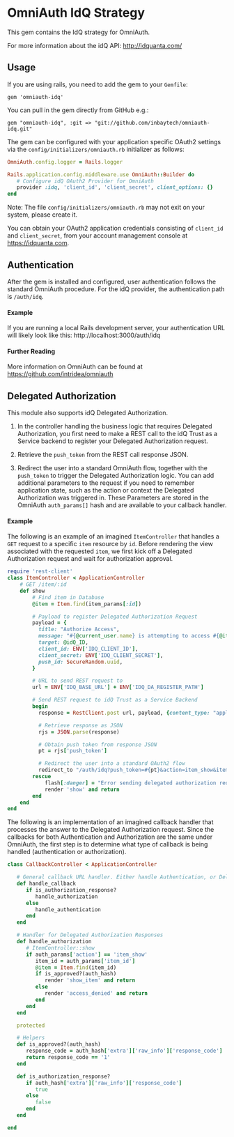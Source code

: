 OmniAuth IdQ Strategy
==============

This gem contains the IdQ strategy for OmniAuth.

For more information about the idQ API: http://idquanta.com/

Usage
-------------

If you are using rails, you need to add the gem to your `Gemfile`:

    gem 'omniauth-idq'

You can pull in the gem directly from GitHub e.g.:

    gem "omniauth-idq", :git => "git://github.com/inbaytech/omniauth-idq.git"

The gem can be configured with your application specific OAuth2 settings via the  `config/initializers/omniauth.rb` initializer as follows:

```ruby
OmniAuth.config.logger = Rails.logger

Rails.application.config.middleware.use OmniAuth::Builder do
   # Configure idQ OAuth2 Provider for OmniAuth
   provider :idq, 'client_id', 'client_secret', client_options: {}
end
```

Note: The file `config/initializers/omniauth.rb` may not exit on your system, please create it.

You can obtain your OAuth2 application credentials consisting of `client_id` and `client_secret`, from your account management console at https://idquanta.com.


## Authentication
After the gem is installed and configured, user authentication follows the standard OmniAuth procedure.
For the idQ provider, the authentication path is `/auth/idq`.

#### Example
If you are running a local Rails development server, your authentication URL will likely look like this:
	http://localhost:3000/auth/idq

#### Further Reading
More information on OmniAuth can be found at https://github.com/intridea/omniauth


Delegated Authorization
-----------------------
This module also supports idQ Delegated Authorization.

1. In the controller handling the business logic that requires Delegated Authorization, you first need to make a REST call to the idQ Trust as a Service backend to register your Delegated Authorization request.

2. Retrieve the `push_token` from the REST call response JSON.

3. Redirect the user into a standard OmniAuth flow, together with the `push_token` to trigger the Delegated Authorization logic. You can add additional parameters to the request if you need to remember application state, such as the action or context the Delegated Authorization was triggered in. These Parameters are stored in the OmniAuth `auth_params[]` hash and are available to your callback handler.

#### Example
The following is an example of an imagined `ItemController` that handles a `GET` request to a specific `item` resource by `id`. Before rendering the view associated with the requested `item`, we first kick off a Delegated Authorization request and wait for authorization approval.

```ruby
require 'rest-client'
class ItemController < ApplicationController
    # GET /item/:id
    def show
        # Find item in Database
        @item = Item.find(item_params[:id])

        # Payload to register Delegated Authorization Request
        payload = {
          title: "Authorize Access",
          message: "#{@current_user.name} is attempting to access #{@item.name}. Please approve or deny this access request.",
          target: @idQ_ID,
          client_id: ENV['IDQ_CLIENT_ID'],
          client_secret: ENV['IDQ_CLIENT_SECRET'],
          push_id: SecureRandom.uuid,
        }

        # URL to send REST request to
        url = ENV['IDQ_BASE_URL'] + ENV['IDQ_DA_REGISTER_PATH']

        # Send REST request to idQ Trust as a Service Backend
        begin
          response = RestClient.post url, payload, {content_type: "application/x-www-form-urlencoded"}

          # Retrieve response as JSON
          rjs = JSON.parse(response)

          # Obtain push token from response JSON
          pt = rjs['push_token']

          # Redirect the user into a standard OAuth2 flow
          redirect_to "/auth/idq?push_token=#{pt}&action=item_show&item_id=#{@item.id}" and return
        rescue
            flash[:danger] = "Error sending delegated authorization request!"
            render 'show' and return
        end
    end
end
```

The following is an implementation of an imagined callback handler that processes the answer to the Delegated Authorization request.  Since the callbacks for both Authentication and Authorization are the same under OmniAuth, the first step is to determine what type of callback is being handled (authentication or authorization).

``` ruby
class CallbackController < ApplicationController

   # General callback URL handler. Either handle Authentication, or Delegated Authorization.
   def handle_callback
      if is_authorization_response?
         handle_authorization
      else
         handle_authentication
      end
   end

   # Handler for Delegated Authorization Responses
   def handle_authorization
      # ItemController::show
      if auth_params['action'] == 'item_show'
         item_id = auth_params['item_id']
         @item = Item.find(item_id)
         if is_approved?(auth_hash)
            render 'show_item' and return
         else
            render 'access_denied' and return
         end
      end
   end

   protected

   # Helpers
   def is_approved?(auth_hash)
      response_code = auth_hash['extra']['raw_info']['response_code']
      return response_code == '1'
   end

   def is_authorization_response?
      if auth_hash['extra']['raw_info']['response_code']
         true
      else
         false
      end
   end

end
```
